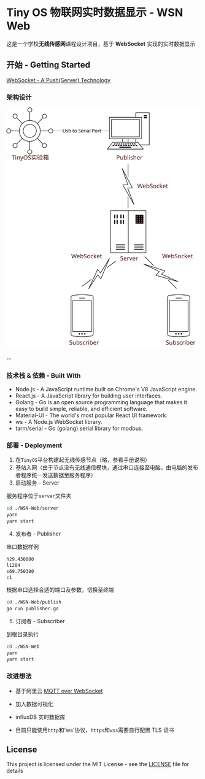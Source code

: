 # Tiny OS 物联网实时数据显示 - WSN Web

这是一个学校**无线传感网**课程设计项目，基于 **WebSocket** 实现的实时数据显示

## 开始 - Getting Started

[WebSocket - A Push(Server) Technology](https://zh.wikipedia.org/wiki/WebSocket)

### 架构设计

![](design.svg)

--

### 技术栈 & 依赖 - Built With

-   Node.js - A JavaScript runtime built on Chrome's V8 JavaScript engine.
-   React.js - A JavaScript library for building user interfaces.
-   Golang - Go is an open source programming language that makes it easy to build simple, reliable, and efficient software.
-   Material-UI - The world's most popular React UI framework.
-   ws - A Node.js WebSocket library.
-   tarm/serial - Go (golang) serial library for modbus.

### 部署 - Deployment

1. 在`TinyOS`平台构建起无线传感节点（略，参看手册说明）
2. 基站入网（由于节点没有无线通信模块，通过串口连接至电脑，由电脑的发布者程序统一发送数据至服务程序）
3. 启动服务 - Server

服务程序位于`server`文件夹

```bash
cd ./WSN-Web/server
yarn
yarn start
```

4. 发布者 - Publisher

串口数据样例

```
h29.430000
l1204
s69.750380
c1
```

根据串口选择合适的端口及参数，切换至终端

```bash
cd ./WSN-Web/publish
go run publisher.go
```

5. 订阅者 - Subscriber

到根目录执行

```bash
cd ./WSN-Web
yarn
yarn start
```

### 改进想法

-   基于阿里云 [MQTT over WebSocket](https://www.alibabacloud.com/help/zh/doc-detail/63656.htm)

-   加入数据可视化

-   influxDB 实时数据库

-   目前只能使用`http`和'ws'协议，`https`和`wss`需要自行配置 TLS 证书

## License

This project is licensed under the MIT License - see the [LICENSE](LICENSE) file for details
